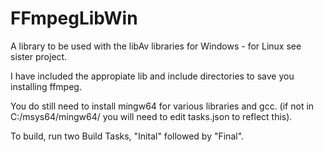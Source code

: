 # FFmpegLibWin

A library to be used with the libAv libraries for Windows - for Linux see sister project.

I have included the appropiate lib and include directories to save you installing ffmpeg.

You do still need to install mingw64 for various libraries and gcc. (if not in C:/msys64/mingw64/ you will need to edit tasks.json to reflect this).

To build, run two Build Tasks, "Inital" followed by "Final".